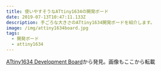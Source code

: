 ```yaml
---
title: 使いやすそうなATtiny1634の開発ボード
date: 2019-07-13T10:47:11.133Z
description: 手ごろな大きさのATtiny1634開発ボードを紹介します。
image: /img/attiny1634board.jpg
tags:
  - 開発ボード
  - attiny1634
---
```

[ATtiny1634 Development Board](https://www.tindie.com/products/leonerd/attiny1634-development-board/)から発見。画像もここから転載
